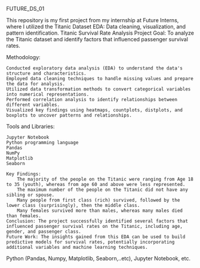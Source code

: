 FUTURE_DS_01

This repository is my first project from my internship at Future Interns, where I utilized the Titanic Dataset EDA: Data cleaning, visualization, and pattern identification.
Titanic Survival Rate Analysis
Project Goal: To analyze the Titanic dataset and identify factors that influenced passenger survival rates.

Methodology:

    Conducted exploratory data analysis (EDA) to understand the data's structure and characteristics.
    Employed data cleaning techniques to handle missing values and prepare the data for analysis.
    Utilized data transformation methods to convert categorical variables into numerical representations.
    Performed correlation analysis to identify relationships between different variables.
    Visualized key findings using heatmaps, countplots, distplots, and boxplots to uncover patterns and relationships.

Tools and Libraries:

    Jupyter Notebook
    Python programming language
    Pandas
    NumPy
    Matplotlib
    Seaborn

    Key Findings:
        The majority of the people on the Titanic were ranging from Age 18 to 35 (youth), whereas from age 60 and above were less represented.
        The maximum number of the people on the Titanic did not have any sibling or spouse.
        Many people from first class (rich) survived, followed by the lower class (surprisingly), then the middle class.
        Many females survived more than males, whereas many males died than females.
    Conclusion: The project successfully identified several factors that influenced passenger survival rates on the Titanic, including age, gender, and passenger class.
    Future Work: The insights gained from this EDA can be used to build predictive models for survival rates, potentially incorporating additional variables and machine learning techniques.

Python (Pandas, Numpy, Matplotlib, Seaborn,..etc), Jupyter Notebook, etc.
